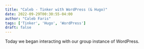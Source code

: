 ```yaml
---
title: "Caleb - Tinker with WordPress (& Hugo)"
date: 2022-09-29T00:30:55-04:00
author: "Caleb Faris"
tags: ['Tinker', 'Hugo', 'WordPress']
draft: false
---
```


Today we began interacting with our group instance of WordPress.